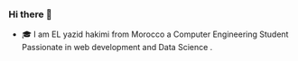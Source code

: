 ### Hi there 👋
- 🎓 I am EL yazid hakimi from Morocco a Computer Engineering Student Passionate in web development and Data Science .

